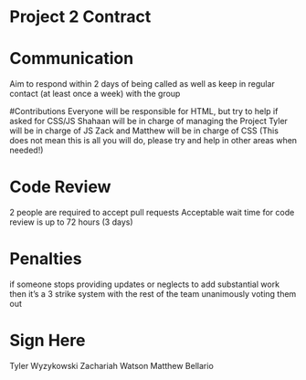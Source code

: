 # Project 2 Contract


# Communication
Aim to respond within 2 days of being called as well as keep in regular contact (at least once a week)
with the group

#Contributions
Everyone will be responsible for HTML, but try to help if asked for CSS/JS
Shahaan will be in charge of managing the Project
Tyler will be in charge of JS
Zack and Matthew will be in charge of CSS
(This does not mean this is all you will do, please try and help in other areas when needed!)

# Code Review
2 people are required to accept pull requests
Acceptable wait time for code review is up to 72 hours (3 days)

# Penalties
if someone stops providing updates or neglects to add substantial work then it’s a 3 strike system with the rest of the team unanimously voting them out


# Sign Here
Tyler Wyzykowski
Zachariah Watson
Matthew Bellario
